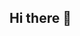 ## Hi there 👋
<img src="https://komarev.com/ghpvc/?username=justjust1n1126&style=flat-square&color=blue" alt=""/>

